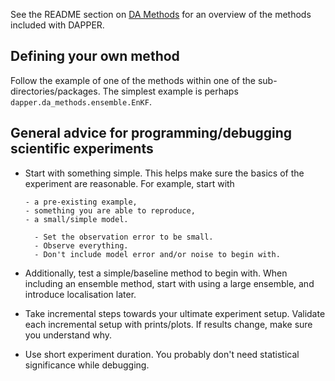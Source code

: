 See the README section on
[DA Methods](https://github.com/nansencenter/DAPPER#DA-Methods)
for an overview of the methods included with DAPPER.

## Defining your own method

Follow the example of one of the methods within one of the
sub-directories/packages.
The simplest example is perhaps
`dapper.da_methods.ensemble.EnKF`.

## General advice for programming/debugging scientific experiments

- Start with something simple.
  This helps make sure the basics of the experiment are reasonable.
  For example, start with

      - a pre-existing example,
      - something you are able to reproduce,
      - a small/simple model.

        - Set the observation error to be small.
        - Observe everything.
        - Don't include model error and/or noise to begin with.

- Additionally, test a simple/baseline method to begin with.
  When including an ensemble method, start with using a large ensemble,
  and introduce localisation later.

- Take incremental steps towards your ultimate experiment setup.
  Validate each incremental setup with prints/plots.
  If results change, make sure you understand why.

- Use short experiment duration.
  You probably don't need statistical significance while debugging.
